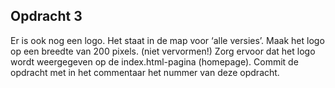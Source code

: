 ## Opdracht 3
Er is ook nog een logo. Het staat in de map voor ‘alle versies’. Maak het logo op een breedte van 200 pixels. (niet vervormen!)
Zorg ervoor dat het logo wordt weergegeven op de index.html-pagina (homepage).
Commit de opdracht met in het commentaar het nummer van deze opdracht. 

